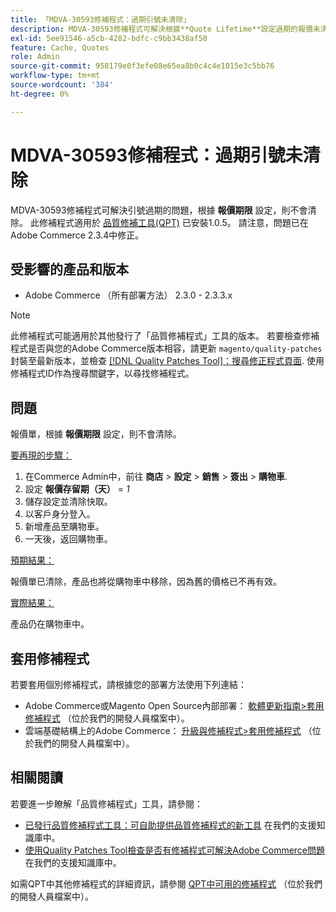 ```yaml
---
title: 「MDVA-30593修補程式：過期引號未清除」
description: MDVA-30593修補程式可解決根據**Quote Lifetime**設定過期的報價未清除的問題。 安裝[Quality Patches Tool (QPT)](/help/announcements/adobe-commerce-announcements/magento-quality-patches-released-new-tool-to-self-serve-quality-patches.md) 1.0.5後，即可使用此修補程式。 請注意，問題已在Adobe Commerce 2.3.4中修正。
exl-id: 5ee91546-a5cb-4282-bdfc-c9bb3438af50
feature: Cache, Quotes
role: Admin
source-git-commit: 958179e0f3efe08e65ea8b0c4c4e1015e3c5bb76
workflow-type: tm+mt
source-wordcount: '384'
ht-degree: 0%

---
```


# MDVA-30593修補程式：過期引號未清除

MDVA-30593修補程式可解決引號過期的問題，根據 **報價期限** 設定，則不會清除。 此修補程式適用於 [品質修補工具(QPT)](/help/announcements/adobe-commerce-announcements/magento-quality-patches-released-new-tool-to-self-serve-quality-patches.md) 已安裝1.0.5。 請注意，問題已在Adobe Commerce 2.3.4中修正。

## 受影響的產品和版本

* Adobe Commerce （所有部署方法） 2.3.0 - 2.3.3.x

>[!NOTE]
>
>此修補程式可能適用於其他發行了「品質修補程式」工具的版本。 若要檢查修補程式是否與您的Adobe Commerce版本相容，請更新 `magento/quality-patches` 封裝至最新版本，並檢查 [[!DNL Quality Patches Tool]：搜尋修正程式頁面](https://devdocs.magento.com/quality-patches/tool.html#patch-grid). 使用修補程式ID作為搜尋關鍵字，以尋找修補程式。

## 問題

報價單，根據 **報價期限** 設定，則不會清除。

<u>要再現的步驟：</u>

1. 在Commerce Admin中，前往 **商店** > **設定** > **銷售** > **簽出** > **購物車**.
1. 設定 **報價存留期（天）** = *1*
1. 儲存設定並清除快取。
1. 以客戶身分登入。
1. 新增產品至購物車。
1. 一天後，返回購物車。

<u>預期結果：</u>

報價單已清除，產品也將從購物車中移除，因為舊的價格已不再有效。

<u>實際結果：</u>

產品仍在購物車中。

## 套用修補程式

若要套用個別修補程式，請根據您的部署方法使用下列連結：

* Adobe Commerce或Magento Open Source內部部署： [軟體更新指南>套用修補程式](https://devdocs.magento.com/guides/v2.4/comp-mgr/patching/mqp.html) （位於我們的開發人員檔案中）。
* 雲端基礎結構上的Adobe Commerce： [升級與修補程式>套用修補程式](https://devdocs.magento.com/cloud/project/project-patch.html) （位於我們的開發人員檔案中）。

## 相關閱讀

若要進一步瞭解「品質修補程式」工具，請參閱：

* [已發行品質修補程式工具：可自助提供品質修補程式的新工具](/help/announcements/adobe-commerce-announcements/magento-quality-patches-released-new-tool-to-self-serve-quality-patches.md) 在我們的支援知識庫中。
* [使用Quality Patches Tool檢查是否有修補程式可解決Adobe Commerce問題](/help/support-tools/patches-available-in-qpt-tool/check-patch-for-magento-issue-with-magento-quality-patches.md) 在我們的支援知識庫中。

如需QPT中其他修補程式的詳細資訊，請參閱 [QPT中可用的修補程式](https://devdocs.magento.com/quality-patches/tool.html#patch-grid) （位於我們的開發人員檔案中）。
